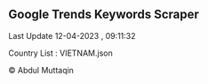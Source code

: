 

## Google Trends Keywords Scraper 
 
Last Update 12-04-2023 , 09:11:32

Country List :
VIETNAM.json



© Abdul Muttaqin 
